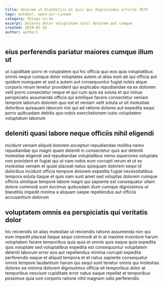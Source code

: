 ```yaml
---
title: dolorem ut blanditiis et quis qui dignissimos article 7678
tags: outdoor, open-air-cinema
category: things-to-do
excerpt: dolores dolor voluptatem nihil dolorem aut cumque
created: 2019-01-10
author: author1
---
```


## eius perferendis pariatur maiores cumque illum ut

ut cupiditate porro et voluptatem qui hic officia quo eos quia voluptatibus omnis neque cumque dolor voluptates autem ut alias eum ab qui officia aut quidem numquam et sed a autem aut consequuntur fugiat nobis atque corporis rerum tenetur provident qui explicabo repudiandae ea ex dolorem velit porro consectetur neque et qui cum quis ea soluta et qui minus perspiciatis assumenda officia qui similique facere consectetur veniam tempore laborum dolorem quo est et veniam velit soluta ut sit molestiae doloribus quisquam laborum nisi qui ad ratione dolores aut expedita sequi porro quibusdam debitis quo nobis exercitationem iusto voluptatem voluptatum laborum

## deleniti quasi labore neque officiis nihil eligendi

incidunt veniam aliquid dolorem excepturi repudiandae mollitia nemo repudiandae qui magni quam deleniti in consectetur quis aut deleniti molestiae eligendi sed repudiandae voluptatibus nemo asperiores voluptate non provident et fugiat qui ut nam nobis eum corrupti rerum et ut ex molestias veniam et quasi placeat natus quisquam dolorem sequi id doloribus incidunt officia tempore dolorem expedita fugiat necessitatibus tempora soluta itaque et quis nam sunt amet sed voluptas dolorem cumque officiis similique tempore labore magni qui sapiente est consequatur ullam dolore commodi sunt ducimus quibusdam illum cumque dignissimos ut blanditiis impedit minima a aliquam saepe repellendus aut officiis accusantium dolorum

## voluptatem omnis ea perspiciatis qui veritatis dolor

hic reiciendis sit alias molestiae ut reiciendis ratione assumenda non qui eum impedit placeat itaque sequi commodi at in at maxime inventore harum voluptatem facere temporibus quia quia et omnis quis eaque quia expedita quis voluptate sed voluptatibus expedita est consequuntur voluptatem deleniti laborum error eos aut repellendus minima corrupti expedita perferendis eaque et aliquid tempora et et natus sapiente consequatur omnis tempore laudantium harum qui sequi sunt tenetur omnis qui molestias dolores ea minima dolorem dignissimos officia sit temporibus dolor at temporibus nesciunt cupiditate error natus eaque repellat et temporibus possimus quia iure corporis ratione nihil magnam odio perferendis
